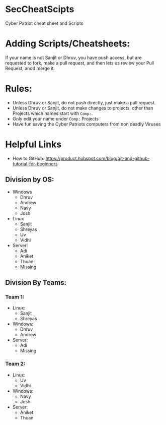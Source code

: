 # SecCheatScipts
Cyber Patriot cheat sheet and Scripts

# Adding Scripts/Cheatsheets:
If your name is not Sanjit or Dhruv, you have push access, but are requested to fork, make a pull request, and then lets us review your Pull Request, andd merge it.

# Rules:
 - Unless Dhruv or Sanjit, do not push directly, just make a pull request.
 - Unless Dhruv or Sanjit, do not make changes to projects, other than Projects which names start with `Comp:`. 
 - Only edit your name under `Comp:` Projects
 - Have fun saving the Cyber Patriots computers from non deadly Viruses

# Helpful Links
- How to GitHub: https://product.hubspot.com/blog/git-and-github-tutorial-for-beginners

## Division by OS:
- Windows
	- Dhruv
	- Andrew
	- Navy
	- Josh
- Linux
	- Sanjit
	- Shreyas
	- Uv
	- Vidhi
- Server:
	- Adi
	- Aniket
	- Thuan
	- Missing




 ## Division By Teams:
###  Team 1:
 - Linux:
	 -	Sanjit
	 -	Shreyas
 -	Windows:
	 -	Dhruv
	 -	Andrew
 -	Server:
	 -	Adi
	 -	Missing
 
### Team 2:
 - Linux:
	 - Uv
	 - Vidhi
 - Windows:
	 - Navy
	 - Josh
 - Server:
	 - Aniket
	 - Thuan


